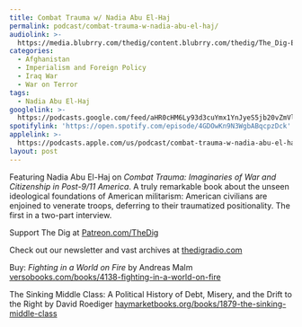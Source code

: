 ```yaml
---
title: Combat Trauma w/ Nadia Abu El-Haj
permalink: podcast/combat-trauma-w-nadia-abu-el-haj/
audiolink: >-
  https://media.blubrry.com/thedig/content.blubrry.com/thedig/The_Dig-EP_394-El-Haj.mp3
categories:
  - Afghanistan
  - Imperialism and Foreign Policy
  - Iraq War
  - War on Terror
tags:
  - Nadia Abu El-Haj
googlelink: >-
  https://podcasts.google.com/feed/aHR0cHM6Ly93d3cuYmx1YnJyeS5jb20vZmVlZHMvdGhlZGlnLnhtbA/episode/aHR0cHM6Ly90aGVkaWcuYmx1YnJyeS5uZXQvP3A9MjM1Mg?sa=X&ved=0CAUQkfYCahcKEwi44f7r1b-AAxUAAAAAHQAAAAAQNg
spotifylink: 'https://open.spotify.com/episode/4GDOwKn9N3WgbABqcpzDck'
applelink: >-
  https://podcasts.apple.com/us/podcast/combat-trauma-w-nadia-abu-el-haj/id1043245989?i=1000601600677
layout: post
---
```


Featuring Nadia Abu El-Haj on *Combat Trauma: Imaginaries of War and Citizenship in Post-9/11 America*. A truly remarkable book about the unseen ideological foundations of American militarism: American civilians are enjoined to venerate troops, deferring to their traumatized positionality. The first in a two-part interview.

Support The Dig at [Patreon.com/TheDig](http://patreon.com/TheDig)

Check out our newsletter and vast archives at [thedigradio.com](http://thedigradio.com)

Buy: *Fighting in a World on Fire* by Andreas Malm [versobooks.com/books/4138-fighting-in-a-world-on-fire](http://versobooks.com/books/4138-fighting-in-a-world-on-fire)

The Sinking Middle Class: A Political History of Debt, Misery, and the Drift to the Right by David Roediger [haymarketbooks.org/books/1879-the-sinking-middle-class](http://haymarketbooks.org/books/1879-the-sinking-middle-class)
